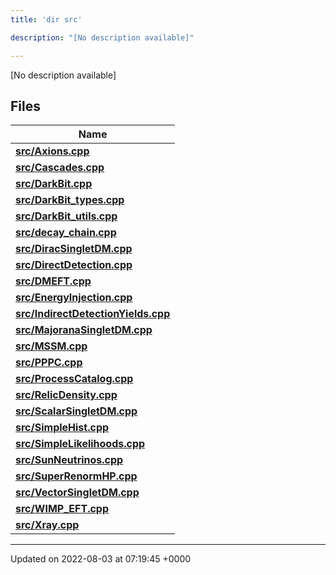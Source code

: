 ```yaml
---
title: 'dir src'

description: "[No description available]"

---
```







[No description available]

## Files

| Name           |
| -------------- |
| **[src/Axions.cpp](/documentation/code/gambit_2.2/files/axions_8cpp/#file-axions.cpp)**  |
| **[src/Cascades.cpp](/documentation/code/gambit_2.2/files/cascades_8cpp/#file-cascades.cpp)**  |
| **[src/DarkBit.cpp](/documentation/code/gambit_2.2/files/darkbit_8cpp/#file-darkbit.cpp)**  |
| **[src/DarkBit_types.cpp](/documentation/code/gambit_2.2/files/darkbit__types_8cpp/#file-darkbit-types.cpp)**  |
| **[src/DarkBit_utils.cpp](/documentation/code/gambit_2.2/files/darkbit__utils_8cpp/#file-darkbit-utils.cpp)**  |
| **[src/decay_chain.cpp](/documentation/code/gambit_2.2/files/decay__chain_8cpp/#file-decay-chain.cpp)**  |
| **[src/DiracSingletDM.cpp](/documentation/code/gambit_2.2/files/diracsingletdm_8cpp/#file-diracsingletdm.cpp)**  |
| **[src/DirectDetection.cpp](/documentation/code/gambit_2.2/files/directdetection_8cpp/#file-directdetection.cpp)**  |
| **[src/DMEFT.cpp](/documentation/code/gambit_2.2/files/dmeft_8cpp/#file-dmeft.cpp)**  |
| **[src/EnergyInjection.cpp](/documentation/code/gambit_2.2/files/energyinjection_8cpp/#file-energyinjection.cpp)**  |
| **[src/IndirectDetectionYields.cpp](/documentation/code/gambit_2.2/files/indirectdetectionyields_8cpp/#file-indirectdetectionyields.cpp)**  |
| **[src/MajoranaSingletDM.cpp](/documentation/code/gambit_2.2/files/majoranasingletdm_8cpp/#file-majoranasingletdm.cpp)**  |
| **[src/MSSM.cpp](/documentation/code/gambit_2.2/files/mssm_8cpp/#file-mssm.cpp)**  |
| **[src/PPPC.cpp](/documentation/code/gambit_2.2/files/pppc_8cpp/#file-pppc.cpp)**  |
| **[src/ProcessCatalog.cpp](/documentation/code/gambit_2.2/files/processcatalog_8cpp/#file-processcatalog.cpp)**  |
| **[src/RelicDensity.cpp](/documentation/code/gambit_2.2/files/relicdensity_8cpp/#file-relicdensity.cpp)**  |
| **[src/ScalarSingletDM.cpp](/documentation/code/gambit_2.2/files/scalarsingletdm_8cpp/#file-scalarsingletdm.cpp)**  |
| **[src/SimpleHist.cpp](/documentation/code/gambit_2.2/files/simplehist_8cpp/#file-simplehist.cpp)**  |
| **[src/SimpleLikelihoods.cpp](/documentation/code/gambit_2.2/files/simplelikelihoods_8cpp/#file-simplelikelihoods.cpp)**  |
| **[src/SunNeutrinos.cpp](/documentation/code/gambit_2.2/files/sunneutrinos_8cpp/#file-sunneutrinos.cpp)**  |
| **[src/SuperRenormHP.cpp](/documentation/code/gambit_2.2/files/superrenormhp_8cpp/#file-superrenormhp.cpp)**  |
| **[src/VectorSingletDM.cpp](/documentation/code/gambit_2.2/files/vectorsingletdm_8cpp/#file-vectorsingletdm.cpp)**  |
| **[src/WIMP_EFT.cpp](/documentation/code/gambit_2.2/files/wimp__eft_8cpp/#file-wimp-eft.cpp)**  |
| **[src/Xray.cpp](/documentation/code/gambit_2.2/files/xray_8cpp/#file-xray.cpp)**  |






-------------------------------

Updated on 2022-08-03 at 07:19:45 +0000
